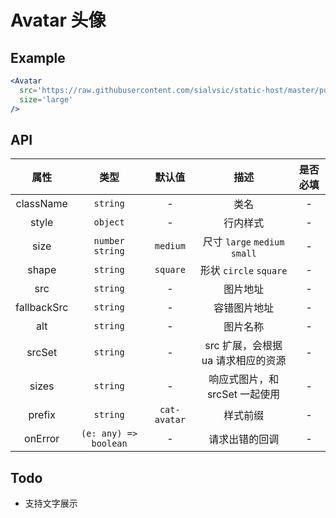# Avatar 头像

## Example

```jsx
<Avatar
  src='https://raw.githubusercontent.com/sialvsic/static-host/master/public/laptop.png'
  size='large'
/>
```

## API

|    属性     |         类型          |    默认值    |                描述                | 是否必填 |
| :---------: | :-------------------: | :----------: | :--------------------------------: | :------: |
|  className  |       `string`        |      -       |                类名                |    -     |
|    style    |       `object`        |      -       |              行内样式              |    -     |
|    size     |   `number` `string`   |   `medium`   |   尺寸 `large` `medium` `small`    |    -     |
|    shape    |       `string`        |   `square`   |       形状 `circle` `square`       |    -     |
|     src     |       `string`        |      -       |              图片地址              |    -     |
| fallbackSrc |       `string`        |      -       |            容错图片地址            |    -     |
|     alt     |       `string`        |      -       |              图片名称              |    -     |
|   srcSet    |       `string`        |      -       | src 扩展，会根据 ua 请求相应的资源 |    -     |
|    sizes    |       `string`        |      -       |   响应式图片，和 srcSet 一起使用   |    -     |
|   prefix    |       `string`        | `cat-avatar` |              样式前缀              |    -     |
|   onError   | `(e: any) => boolean` |      -       |           请求出错的回调           |    -     |

## Todo

- 支持文字展示
